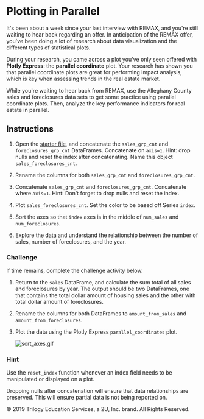 # Plotting in Parallel

It's been about a week since your last interview with REMAX, and you're still waiting to hear back regarding an offer. In anticipation of the REMAX offer, you've been doing a lot of research about data visualization and the different types of statistical plots.

During your research, you came across a plot you've only seen offered with **Plotly Express**: the **parallel coordinate** plot. Your research has shown you that parallel coordinate plots are great for performing impact analysis, which is key when assessing trends in the real estate market.

While you're waiting to hear back from REMAX, use the Alleghany County sales and foreclosures data sets to get some practice using parallel coordinate plots. Then, analyze the key performance indicators for real estate in parallel.

## Instructions

1. Open the [starter file](Unsolved/Core/plotting_in_parallel.ipynb), and concatenate the `sales_grp_cnt` and `foreclosures_grp_cnt` DataFrames. Concatenate on `axis=1`. Hint: drop nulls and reset the index after concatenating. Name this object `sales_foreclosures_cnt`.

2. Rename the columns for both `sales_grp_cnt` and `foreclosures_grp_cnt`.

3. Concatenate `sales_grp_cnt` and `foreclosures_grp_cnt`. Concatenate where `axis=1`. Hint: Don't forget to drop nulls and reset the index.

4. Plot `sales_foreclosures_cnt`. Set the color to be based off Series `index`.

5. Sort the axes so that `index` axes is in the middle of `num_sales` and `num_foreclosures`.

6. Explore the data and understand the relationship between the number of sales, number of foreclosures, and the year.

### Challenge

If time remains, complete the challenge activity below.

1. Return to the `sales` DataFrame, and calculate the sum total of all sales and foreclosures by year. The output should be two DataFrames, one that contains the total dollar amount of housing sales and the other with total dollar amount of foreclosures.

2. Rename the columns for both DataFrames to `amount_from_sales` and `amount_from_foreclosures`.

3. Plot the data using the Plotly Express `parallel_coordinates` plot.

    ![sort_axes.gif](Images/sort_axes.gif)

### Hint

Use the `reset_index` function whenever an index field needs to be manipulated or displayed on a plot.

Dropping nulls after concatenation will ensure that data relationships are preserved. This will ensure partial data is not being reported on.



© 2019 Trilogy Education Services, a 2U, Inc. brand. All Rights Reserved.

